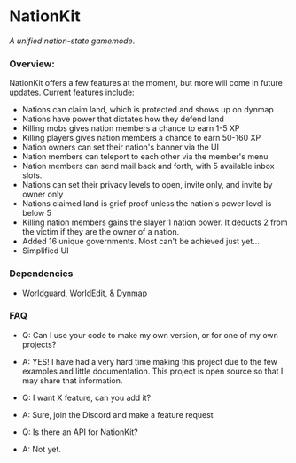 # NationKit
_A unified nation-state gamemode_.

### Overview:
NationKit offers a few features at the moment, but more will come in future updates. Current features include:
- Nations can claim land, which is protected and shows up on dynmap
- Nations have power that dictates how they defend land
- Killing mobs gives nation members a chance to earn 1-5 XP
- Killing players gives nation members a chance to earn 50-160 XP
- Nation owners can set their nation's banner via the UI
- Nation members can teleport to each other via the member's menu
- Nation members can send mail back and forth, with 5 available inbox slots. 
- Nations can set their privacy levels to open, invite only, and invite by owner only
- Nations claimed land is grief proof unless the nation's power level is below 5
- Killing nation members gains the slayer 1 nation power. It deducts 2 from the victim if they are the owner of a nation.
- Added 16 unique governments. Most can't be achieved just yet...
- Simplified UI

### Dependencies
- Worldguard, WorldEdit, & Dynmap

### FAQ
- Q: Can I use your code to make my own version, or for one of my own projects?
- A: YES! I have had a very hard time making this project due to the few examples and little documentation. This project is open source so that I may share that information.

- Q: I want X feature, can you add it?
- A: Sure, join the Discord and make a feature request

- Q: Is there an API for NationKit?
- A: Not yet.

